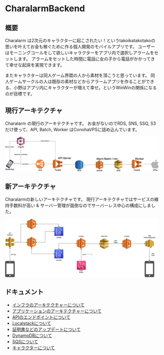 # CharalarmBackend

## 概要

Charalarm は2次元のキャラクターに起こされたい！というtakoikatakotakoの思いを叶えてお金も稼ぐために作る個人開発のモバイルアプリです。 ユーザーはモーニングコールをして欲しいキャラクターをアプリ内で選択しアラームをセットします。 アラームをセットした時間に電話に女の子から電話がかかってきて幸せな起床を実現できます。

またキャラクターは同人ゲーム界隈の人から素材を頂こうと思っています。 同人ゲームサークルの人は既存の素材などからアラームアプリを作ることができる、小野はアプリ内にキャラクターが増えて幸せ。というWinWinの関係になるのが目標です。


## 現行アーキテクチャ

Charalarm の現行のアーキテクチャです。 
お金がないのでRDS, SNS, SSQ, S3だけ使って、API, Batch, Worker はConohaVPSに詰め込んでいます。

![Architecture](document/image/current-architecture.png)


## 新アーキテクチャ

Charalarmの新しいアーキテクチャです。
現行アーキテクチャではサービスの維持手数料が高い & サーバー管理が面倒なのでサーバーレス中心の構成にしました。

![Architecture](document/image/infra-architecture.png)


## ドキュメント

- [インフラのアーキテクチャーについて](document/infra-architecture.md)
- [アプリケーションのアーキテクチャーについて](document/app-architecture.md)
- [APIのエンドポイントについて](document/api-endpoint.md)
- [Localstackについて](document/localstack.md)
- [証明書などのアップデートについて](document/update.md)
- [DynamoDBについて](document/dynamodb.md)
- [SQSについて](document/sqs.md)
- [キャラクターについて](document/chara.md)
